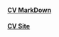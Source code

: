 #### [CV MarkDown](https://Brutski93.github.io/rsschool-cv/cv)

#### [CV Site](https://Brutski93.github.io/rsschool-cv/)